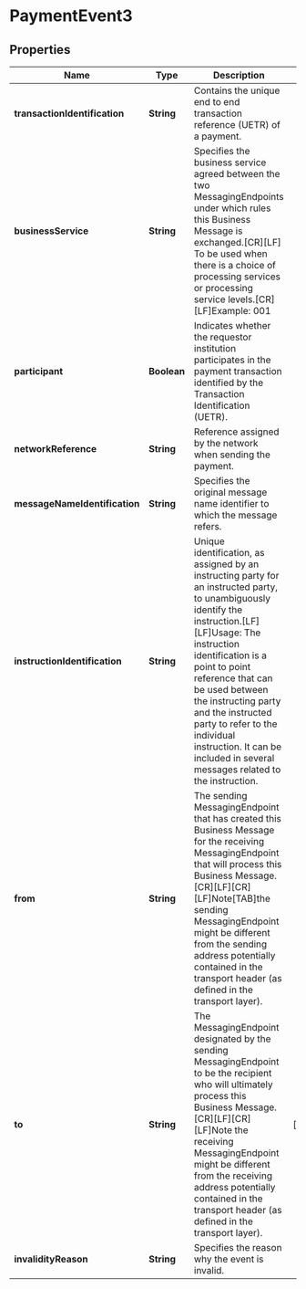 
# PaymentEvent3

## Properties
Name | Type | Description | Notes
------------ | ------------- | ------------- | -------------
**transactionIdentification** | **String** | Contains the unique end to end transaction reference (UETR) of a payment. | 
**businessService** | **String** | Specifies the business service agreed between the two MessagingEndpoints under which rules this Business Message is exchanged.[CR][LF] To be used when there is a choice of processing services or processing service levels.[CR][LF]Example: 001 | 
**participant** | **Boolean** | Indicates whether the requestor institution participates in the payment transaction identified by the Transaction Identification (UETR). | 
**networkReference** | **String** | Reference assigned by the network when sending the payment. | 
**messageNameIdentification** | **String** | Specifies the original message name identifier to which the message refers. | 
**instructionIdentification** | **String** | Unique identification, as assigned by an instructing party for an instructed party, to unambiguously identify the instruction.[LF][LF]Usage: The instruction identification is a point to point reference that can be used between the instructing party and the instructed party to refer to the individual instruction. It can be included in several messages related to the instruction. | 
**from** | **String** | The sending MessagingEndpoint that has created this Business Message for the receiving MessagingEndpoint that will process this Business Message.[CR][LF][CR][LF]Note[TAB]the sending MessagingEndpoint might be different from the sending address potentially contained in the transport header (as defined in the transport layer). | 
**to** | **String** | The MessagingEndpoint designated by the sending MessagingEndpoint to be the recipient who will ultimately process this Business Message.[CR][LF][CR][LF]Note the receiving MessagingEndpoint might be different from the receiving address potentially contained in the transport header (as defined in the transport layer). |  [optional]
**invalidityReason** | **String** | Specifies the reason why the event is invalid. | 




